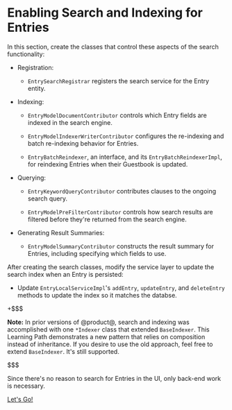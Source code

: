 # Enabling Search and Indexing for Entries [](id=enabling-search-and-indexing-for-entries)

In this section, create the classes that control these aspects of the search
functionality:

- Registration:

    - `EntrySearchRegistrar` registers the search service for the Entry
        entity.

- Indexing:

    - `EntryModelDocumentContributor` controls which Entry fields are
        indexed in the search engine.

    - `EntryModelIndexerWriterContributor` configures the re-indexing and
        batch re-indexing behavior for Entries.

    - `EntryBatchReindexer`, an interface, and its `EntryBatchReindexerImpl`,
        for reindexing Entries when their Guestbook is updated.

- Querying:

    - `EntryKeywordQueryContributor`  contributes clauses to the ongoing
        search query.

    - `EntryModelPreFilterContributor` controls how search results are filtered
        before they're returned from the search engine.

- Generating Result Summaries:

    - `EntryModelSummaryContributor` constructs the result summary for
        Entries, including specifying which fields to use.

After creating the search classes, modify the service layer to update the search
index when an Entry is persisted:

- Update `EntryLocalServiceImpl`'s `addEntry`, `updateEntry`, and
   `deleteEntry` methods to update the index so it matches the databse.

+$$$

**Note:** In prior versions of @product@, search and indexing was accomplished
with one `*Indexer` class that extended `BaseIndexer`. This Learning Path
demonstrates a new pattern that relies on composition instead of inheritance. If
you desire to use the old approach, feel free to extend `BaseIndexer`. It's
still supported. 

$$$

Since there's no reason to search for Entries in the UI, only back-end work
is necessary. 

<a class="go-link btn btn-primary" href="/develop/tutorials/-/knowledge_base/7-0/understanding-search-and-indexing">Let's Go!<span class="icon-circle-arrow-right"></span></a>

